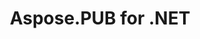 ---
title: Aspose.PUB for .NET
type: docs
weight: 10
url: /net/
keywords: "Aspose.PUB for .NET, Aspose PUB, Aspose API Reference."
description: Aspose.PUB for .NET, you purely focus on your business logic instead of going into the underlying details of the .pub file format.
is_root: true
---